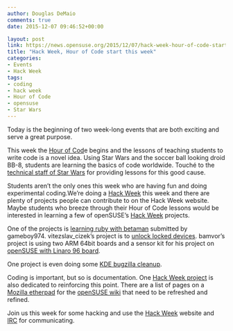 ```yaml
---
author: Douglas DeMaio
comments: true
date: 2015-12-07 09:46:52+00:00

layout: post
link: https://news.opensuse.org/2015/12/07/hack-week-hour-of-code-start-this-week/
title: "Hack Week, Hour of Code start this week"
categories:
- Events
- Hack Week
tags:
- coding
- hack week
- Hour of Code
- opensuse
- Star Wars
---
```



Today is the beginning of two week-long events that are both exciting and serve a great purpose.

This week the [Hour of Cod](https://hourofcode.com/de)e begins and the lessons of teaching students to write code is a novel idea. Using Star Wars and the soccer ball looking droid BB-8, students are learning the basics of code worldwide. Touché to the [technical staff of Star Wars](https://www.youtube.com/watch?v=vNjiHkQQl6A) for providing lessons for this good cause.

Students aren’t the only ones this week who are having fun and doing experimental coding.We’re doing a [Hack Week](https://hackweek.suse.com/) this week and there are plenty of projects people can contribute to on the Hack Week website. Maybe students who breeze through their Hour of Code lessons would be interested in learning a few of openSUSE’s [Hack Week](https://hackweek.suse.com/) projects.

One of the projects is [learning ruby with betaman](https://hackweek.suse.com/13/projects/1236) submitted by gameboy974. vitezslav_cizek’s project is to [unlock locked devices](https://hackweek.suse.com/13/projects/1224). bamvor’s project is using two ARM 64bit boards and a sensor kit for his project on [openSUSE with Linaro 96 board](https://hackweek.suse.com/13/projects/1206).

One project is even doing some [KDE bugzilla cleanup](https://hackweek.suse.com/13/projects/1160).

Coding is important, but so is documentation. One [Hack Week project](https://hackweek.suse.com/13/projects/1248) is also dedicated to reinforcing this point. There are a list of pages on a [Mozilla etherpad](https://public.etherpad-mozilla.org/p/opensuse_wiki) for the [openSUSE wiki](https://en.opensuse.org/) that need to be refreshed and refined.

Join us this week for some hacking and use the [Hack Week](https://hackweek.suse.com/) website and [IRC](https://webchat.freenode.net/?channels=opensuse-project) for communicating.		
